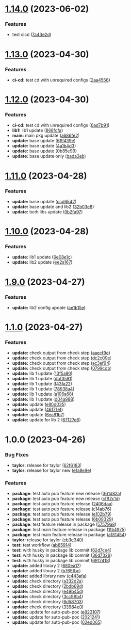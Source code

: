 # [1.14.0](https://github.com/habibadeku-cpi/mono-auto-pub-ver-poc/compare/libv2_1.13.0...libv2_1.14.0) (2023-06-02)


### Features

* test cicd ([7a43e2d](https://github.com/habibadeku-cpi/mono-auto-pub-ver-poc/commit/7a43e2da55f705b72f26177ed2f68c98a61099c5))

# [1.13.0](https://github.com/habibadeku-cpi/mono-auto-pub-ver-poc/compare/libv2_1.12.0...libv2_1.13.0) (2023-04-30)


### Features

* **ci-cd:** test cd with unrequired configs ([2aa4556](https://github.com/habibadeku-cpi/mono-auto-pub-ver-poc/commit/2aa455612843ac2cdf1fd8a62938ed19b3102aaf))

# [1.12.0](https://github.com/habibadeku-cpi/mono-auto-pub-ver-poc/compare/libv2_1.11.0...libv2_1.12.0) (2023-04-30)


### Features

* **ci-cd:** test cd with unrequired configs ([6ad7b91](https://github.com/habibadeku-cpi/mono-auto-pub-ver-poc/commit/6ad7b9152bf4866873d037cb63d6659591724cf2))
* **lib1:** lib1 update ([866fcfa](https://github.com/habibadeku-cpi/mono-auto-pub-ver-poc/commit/866fcfa2f2bff74e043b35e557fff02dc3feb3bf))
* **main:** main pkg update ([a686fe2](https://github.com/habibadeku-cpi/mono-auto-pub-ver-poc/commit/a686fe27b290d941645a4dff299ace9749d21fab))
* **update:** base update ([69f439e](https://github.com/habibadeku-cpi/mono-auto-pub-ver-poc/commit/69f439eba61cf634d50d1487c92091879e22148f))
* **update:** base update ([4a1b4d3](https://github.com/habibadeku-cpi/mono-auto-pub-ver-poc/commit/4a1b4d3a93bd2e69eb53afe3bf1df49368598c06))
* **update:** base update ([0b85e99](https://github.com/habibadeku-cpi/mono-auto-pub-ver-poc/commit/0b85e99306fd7f4fc8fb9a40974d849bea4d3cae))
* **update:** base update only ([bada3eb](https://github.com/habibadeku-cpi/mono-auto-pub-ver-poc/commit/bada3eb071bb9019a6d9b906a4f9e20f57fcb5c6))

# [1.11.0](https://github.com/habibadeku-cpi/mono-auto-pub-ver-poc/compare/libv2_1.10.0...libv2_1.11.0) (2023-04-28)


### Features

* **update:** base update ([ccd6542](https://github.com/habibadeku-cpi/mono-auto-pub-ver-poc/commit/ccd65420215898681221a5713890f9f485488611))
* **update:** base update and lib2 ([32b03e8](https://github.com/habibadeku-cpi/mono-auto-pub-ver-poc/commit/32b03e8ed92b9ad4f2729cef1e91acae40dc20e9))
* **update:** both libs update ([0b2fa97](https://github.com/habibadeku-cpi/mono-auto-pub-ver-poc/commit/0b2fa97b557962f8b6572cbb119986a45d314af2))

# [1.10.0](https://github.com/habibadeku-cpi/mono-auto-pub-ver-poc/compare/libv2_1.9.0...libv2_1.10.0) (2023-04-28)


### Features

* **update:** lib1 update ([6e08e1c](https://github.com/habibadeku-cpi/mono-auto-pub-ver-poc/commit/6e08e1c3790a405a0ff87153bf85526e0eb2cacf))
* **update:** lib2 update ([ee2a167](https://github.com/habibadeku-cpi/mono-auto-pub-ver-poc/commit/ee2a16799d297594f553786c498b6a23e0771846))

# [1.9.0](https://github.com/habibadeku-cpi/mono-auto-pub-ver-poc/compare/libv2_1.8.0...libv2_1.9.0) (2023-04-27)


### Features

* **update:** lib2 config update ([ae1b15e](https://github.com/habibadeku-cpi/mono-auto-pub-ver-poc/commit/ae1b15ee7161d1cb33f5ced66bc52264011f34a0))

# [1.1.0](https://github.com/habibadeku-cpi/mono-auto-pub-ver-poc/compare/libv2_1.0.0...libv2_1.1.0) (2023-04-27)


### Features

* **update:** check output from check step ([aaecf9e](https://github.com/habibadeku-cpi/mono-auto-pub-ver-poc/commit/aaecf9ef76582b3d6382c9bc7221aba7d7acc54c))
* **update:** check output from check step ([dc2c09e](https://github.com/habibadeku-cpi/mono-auto-pub-ver-poc/commit/dc2c09e9be9ea5c2f083ca5aba4139eda939c402))
* **update:** check output from check step ([ac3ef94](https://github.com/habibadeku-cpi/mono-auto-pub-ver-poc/commit/ac3ef94ab7463f084097ced5ec7a8611f8cb4a7d))
* **update:** check output from check step ([0799cdb](https://github.com/habibadeku-cpi/mono-auto-pub-ver-poc/commit/0799cdb306908d9e11ce466d44d4e88ff767817e))
* **update:** lib 1 update ([13f5a80](https://github.com/habibadeku-cpi/mono-auto-pub-ver-poc/commit/13f5a80abf8f08b9fb9cc3109a4c6ebbc9e006fd))
* **update:** lib 1 update ([dbf3581](https://github.com/habibadeku-cpi/mono-auto-pub-ver-poc/commit/dbf3581ce3e0382fb7a05c4d92725480d63ebe1c))
* **update:** lib 1 update ([f43fa22](https://github.com/habibadeku-cpi/mono-auto-pub-ver-poc/commit/f43fa223f2496c2e69a9a80d9fa89212f5c0365b))
* **update:** lib 1 update ([78938a4](https://github.com/habibadeku-cpi/mono-auto-pub-ver-poc/commit/78938a4b54422889e63469a602746ac40ea361c9))
* **update:** lib 1 update ([a106a68](https://github.com/habibadeku-cpi/mono-auto-pub-ver-poc/commit/a106a684d64f37c55f975ebbf01f374e68086535))
* **update:** lib 1 update ([d04a988](https://github.com/habibadeku-cpi/mono-auto-pub-ver-poc/commit/d04a988919a762992ec698bc92c4511a30459379))
* **update:** update ([e80d035](https://github.com/habibadeku-cpi/mono-auto-pub-ver-poc/commit/e80d0350c90393ab62eda8499c59fd2bf021d4c7))
* **update:** update ([46171ef](https://github.com/habibadeku-cpi/mono-auto-pub-ver-poc/commit/46171efaf5f8830eb610905b03a73fec75102357))
* **update:** update ([6ea81b7](https://github.com/habibadeku-cpi/mono-auto-pub-ver-poc/commit/6ea81b7cafaf1c34f92ab622a42ccd2f7fe6c0f5))
* **update:** update for lib 2 ([67127e6](https://github.com/habibadeku-cpi/mono-auto-pub-ver-poc/commit/67127e6c5b2fa7f4e3e6ad3aa988babf0c1aebf6))

# 1.0.0 (2023-04-26)


### Bug Fixes

* **taylor:** release for taylor ([62f6183](https://github.com/habibadeku-cpi/mono-auto-pub-ver-poc/commit/62f61834a663dce2db944399d5e40bbebe14a796))
* **taylor:** release for taylor new ([e1a8e9e](https://github.com/habibadeku-cpi/mono-auto-pub-ver-poc/commit/e1a8e9e6b2c0f6cccae9c629ccb41f1d55c14328))


### Features

* **package:** test auto pub feature new release ([361d82a](https://github.com/habibadeku-cpi/mono-auto-pub-ver-poc/commit/361d82a81b63d252b2310e5b031e03450c5318fb))
* **package:** test auto pub feature new release ([cf92c1d](https://github.com/habibadeku-cpi/mono-auto-pub-ver-poc/commit/cf92c1d5e40d6c07666862d26c30a9ade1e56d48))
* **package:** test auto pub feature release ([2406daa](https://github.com/habibadeku-cpi/mono-auto-pub-ver-poc/commit/2406daa4586b7de26b88ce872d4b4dc9a56588e6))
* **package:** test auto pub feature release ([c14ab76](https://github.com/habibadeku-cpi/mono-auto-pub-ver-poc/commit/c14ab76e8e17780cfc23c1297b2fe1d426859dac))
* **package:** test auto pub feature release ([e102b79](https://github.com/habibadeku-cpi/mono-auto-pub-ver-poc/commit/e102b7952a0d932502b9f7893b5baf01b1b10e90))
* **package:** test auto pub feature release ([6b09329](https://github.com/habibadeku-cpi/mono-auto-pub-ver-poc/commit/6b09329d25834ad9d45303ff8b67083212e63ce6))
* **package:** test feature release in package ([57579a8](https://github.com/habibadeku-cpi/mono-auto-pub-ver-poc/commit/57579a85ecd5739b6c1f4d92666a8d61b4226cee))
* **package:** test main feature release in package ([1fb4975](https://github.com/habibadeku-cpi/mono-auto-pub-ver-poc/commit/1fb49757960a1b779d38e993b36690a2f78cf80f))
* **package:** test main feature release in package ([a181454](https://github.com/habibadeku-cpi/mono-auto-pub-ver-poc/commit/a18145489826274e7ad96bdf626f842529531d53))
* **taylor:** release for taylor ([cb3e340](https://github.com/habibadeku-cpi/mono-auto-pub-ver-poc/commit/cb3e3404553f337813d2f0efde62e730ef957bad))
* **test:** test workflow ([ab85914](https://github.com/habibadeku-cpi/mono-auto-pub-ver-poc/commit/ab859142d38056a8ab8e263b0f3bc846fd9cc01d))
* **test:** with husky in package lib commit ([62d7ce4](https://github.com/habibadeku-cpi/mono-auto-pub-ver-poc/commit/62d7ce433d06a518a347c3c08aa5b958dad8ba6f))
* **test:** with husky in package lib commit ([36d7329](https://github.com/habibadeku-cpi/mono-auto-pub-ver-poc/commit/36d7329d0fc3eeca58dfd85f874c1ef14e821289))
* **test:** with husky in package lib commit ([6912418](https://github.com/habibadeku-cpi/mono-auto-pub-ver-poc/commit/691241833050f0f1c6d36322ac97bfdc593142f3))
* **update:** added library 2 ([680ea17](https://github.com/habibadeku-cpi/mono-auto-pub-ver-poc/commit/680ea17fdee7c451a4f9d4902ce01bb01371bd23))
* **update:** added library 2 ([b765fbc](https://github.com/habibadeku-cpi/mono-auto-pub-ver-poc/commit/b765fbcd846aad14519ed6457b25a3a01acbf2ac))
* **update:** added library new ([c443afa](https://github.com/habibadeku-cpi/mono-auto-pub-ver-poc/commit/c443afa69f72d83865b3af89a621b5105d4b367b))
* **update:** check directory ([a332d2a](https://github.com/habibadeku-cpi/mono-auto-pub-ver-poc/commit/a332d2a773753a20e986aa54b545f07fb79eaf84))
* **update:** check directory ([2bdb89d](https://github.com/habibadeku-cpi/mono-auto-pub-ver-poc/commit/2bdb89d9654861911f4f47007d396873d78e6560))
* **update:** check directory ([e49b45d](https://github.com/habibadeku-cpi/mono-auto-pub-ver-poc/commit/e49b45df7cc134b1fb3e5db56a25c0af6558eea4))
* **update:** check directory ([3cc99b4](https://github.com/habibadeku-cpi/mono-auto-pub-ver-poc/commit/3cc99b45ed73b3c94cf791a55ad74113f8f9951c))
* **update:** check directory ([6d58703](https://github.com/habibadeku-cpi/mono-auto-pub-ver-poc/commit/6d587034eb48258c9a22390801a68cc1f13905af))
* **update:** check directory ([33984e0](https://github.com/habibadeku-cpi/mono-auto-pub-ver-poc/commit/33984e0917c68a709ac91bde7c17c201992ff832))
* **update:** update for auto-pub-poc ([e823107](https://github.com/habibadeku-cpi/mono-auto-pub-ver-poc/commit/e8231075fc91f2eac9bafc852e295e7e99ed8972))
* **update:** update for auto-pub-poc ([2021241](https://github.com/habibadeku-cpi/mono-auto-pub-ver-poc/commit/20212413d83b1b44afa7b2a60e5c30140a6be1ed))
* **update:** update for auto-pub-poc ([02ed065](https://github.com/habibadeku-cpi/mono-auto-pub-ver-poc/commit/02ed0651e88934afa4c48b960eefaa831c69eefe))
